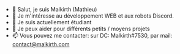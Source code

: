 - 👋 Salut, je suis Malkirth (Mathieu)
- 👀 Je m'intéresse au développement WEB et aux robots Discord.
- 🌱 Je suis actuellement étudiant
- 💞️ Je peux aider pour différents petits / moyens projets
- 📫 Vous pouvez me contacter: sur DC: Malkirth#7530, par mail: contact@malkirth.com

